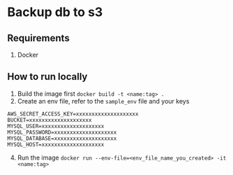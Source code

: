 # Backup db to s3

## Requirements

 1. Docker
 

## How to run locally

 1. Build the image first
`docker build -t <name:tag> .`
 2. Create an env file, refer to the `sample_env` file and your keys
 ```AWS_ACCESS_KEY_ID=xxxxxxxxxxxxxxxxxxxx
AWS_SECRET_ACCESS_KEY=xxxxxxxxxxxxxxxxxxxx
BUCKET=xxxxxxxxxxxxxxxxxxxx
MYSQL_USER=xxxxxxxxxxxxxxxxxxxx
MYSQL_PASSWORD=xxxxxxxxxxxxxxxxxxxx
MYSQL_DATABASE=xxxxxxxxxxxxxxxxxxxx
MYSQL_HOST=xxxxxxxxxxxxxxxxxxxx
```
 4. Run the image
`docker run --env-file=<env_file_name_you_created> -it <name:tag>` 
